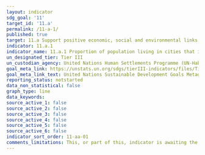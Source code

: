 ```yaml
---
layout: indicator
sdg_goal: '11'
target_id: '11.a'
permalink: /11-a-1/
published: true
target: 11.a Support positive economic, social and environmental links between urban, peri-urban and rural areas by strengthening national and regional development planning
indicator: 11.a.1
indicator_name: 11.a.1 Proportion of population living in cities that implement urban and regional development plans integrating population projections and resource needs, by size of city
un_designated_tier: Tier III
un_custodian_agency: United Nations Human Settlements Programme (UN-Habitat)
goal_meta_link: https://unstats.un.org/sdgs/tierIII-indicators/files/Tier3-11-a-01.pdf
goal_meta_link_text: United Nations Sustainable Development Goals Metadata (PDF 4.0 MB)
reporting_status: notstarted
data_non_statistical: false
graph_type: line
data_keywords:  
source_active_1: false
source_active_2: false
source_active_3: false
source_active_4: false
source_active_5: false
source_active_6: false
indicator_sort_order: 11-aa-01
comments_limitations: This, or part of this, indicator is awaiting the development of internationally established methodology and standards (classified by the UN as tier 3). 
---
```

